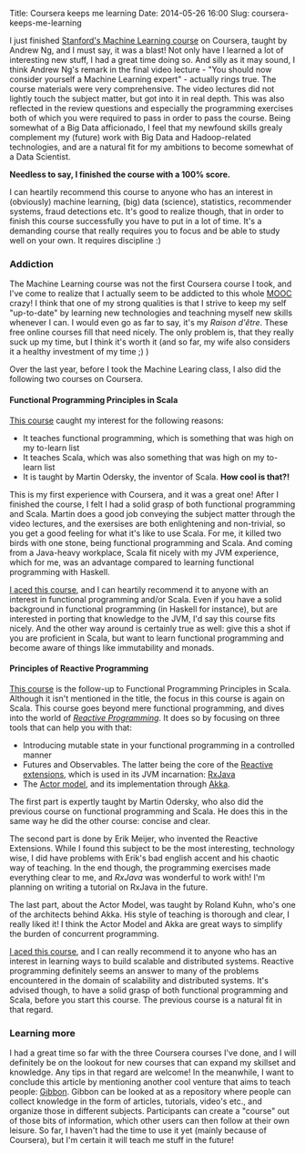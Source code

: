 Title: Coursera keeps me learning
Date: 2014-05-26 16:00
Slug: coursera-keeps-me-learning

I just finished [Stanford's Machine Learning course](https://www.coursera.org/course/ml) on Coursera, taught by Andrew Ng,
and I must say, it was a blast! Not only have I learned a lot of interesting new stuff, I had a great time doing so.
And silly as it may sound, I think Andrew Ng's remark in the final video lecture - "You should now consider yourself a
Machine Learning expert" - actually rings true. The course materials were very comprehensive. The video lectures did not
lightly touch the subject matter, but got into it in real depth. This was also reflected in the review questions and
especially the programming exercises both of which you were required to pass in order to pass the course. Being somewhat
of a Big Data afficionado, I feel that my newfound skills grealy complement my (future) work with Big Data and
Hadoop-related technologies, and are a natural fit for my ambitions to become somewhat of a Data Scientist.

**Needless to say, I finished the course with a 100% score.**

I can heartily recommend this course to anyone who has an interest in (obviously) machine learning, (big) data (science),
statistics, recommender systems, fraud detections etc. It's good to realize though, that in order to finish this course
successfully you have to put in a lot of time. It's a demanding course that really requires you to focus and be able to
study well on your own. It requires discipline :)


### Addiction

The Machine Learning course was not the first Coursera course I took, and I've come to realize that I actually seem to
be addicted to this whole [MOOC](http://en.wikipedia.org/wiki/Massive_open_online_course) crazy! I think that one of my
strong qualities is that I strive to keep my self "up-to-date" by learning new technologies and teachning myself new skills
whenever I can. I would even go as far to say, it's my _Raison d'être_. These free online courses fill that need nicely.
The only problem is, that they really suck up my time, but I think it's worth it (and so far, my wife also considers it
a healthy investment of my time ;) )

Over the last year, before I took the Machine Learing class, I also did the following two courses on Coursera.

#### Functional Programming Principles in Scala

[This course](https://www.coursera.org/course/progfun) caught my interest for the following reasons:

- It teaches functional programming, which is something that was high on my to-learn list
- It teaches Scala, which was also something that was high on my to-learn list
- It is taught by Martin Odersky, the inventor of Scala. **How cool is that?!**

This is my first experience with Coursera, and it was a great one! After I finished the course, I felt I had a solid grasp
of both functional programming and Scala. Martin does a good job conveying the subject matter through the video lectures,
and the exersises are both enlightening and non-trivial, so you get a good feeling for what it's like to use Scala.
For me, it killed two birds with one stone, being functional programming and Scala. And coming from a Java-heavy workplace,
Scala fit nicely with my JVM experience, which for me, was an advantage compared to learning functional programming with
Haskell.

[I aced this course]({filename}/files/coursera-progfun-2013.pdf), and I can heartily recommend it to anyone with an interest
in functional programming and/or Scala. Even if you have a solid background in functional programming (in Haskell for
instance), but are interested in porting that knowledge to the JVM, I'd say this course fits nicely. And the other way
around is certainly true as well: give this a shot if you are proficient in Scala, but want to learn functional programming
and become aware of things like immutability and monads.

#### Principles of Reactive Programming

[This course](https://www.coursera.org/course/reactive) is the follow-up to Functional Programming Principles in Scala.
Although it isn't mentioned in the title, the focus in this course is again on Scala. This course goes beyond mere functional
programming, and dives into the world of [_Reactive Programming_](http://www.reactivemanifesto.org/). It does so by focusing
on three tools that can help you with that:

- Introducing mutable state in your functional programming in a controlled manner
- Futures and Observables. The latter being the core of the [Reactive extensions](http://msdn.microsoft.com/en-us/data/gg577609.aspx),
which is used in its JVM incarnation: [RxJava](https://github.com/Netflix/RxJava)
- The [Actor model](http://en.wikipedia.org/wiki/Actor_model), and its implementation through [Akka](http://akka.io/).

The first part is expertly taught by Martin Odersky, who also did the previous course on functional programming and Scala.
He does this in the same way he did the other course: concise and clear.

The second part is done by Erik Meijer, who invented the Reactive Extensions. While I found this subject to be the most
interesting, technology wise, I did have problems with Erik's bad english accent and his chaotic way of teaching. In the
end though, the programming exercises made everything clear to me, and _RxJava_ was wonderful to work with! I'm planning
on writing a tutorial on RxJava in the future.

The last part, about the Actor Model, was taught by Roland Kuhn, who's one of the architects behind Akka. His style of
teaching is thorough and clear, I really liked it! I think the Actor Model and Akka are great ways to simplify the burden
of concurrent programming.

[I aced this course]({filename}/files/coursera-reactive-2014.pdf), and I can really recommend it to anyone who has an
interest in learning ways to build scalable and distributed systems. Reactive programming definitely seems an answer to
many of the problems encountered in the domain of scalability and distributed systems. It's advised though, to have a solid
grasp of both functional programming and Scala, before you start this course. The previous course is a natural fit in that
regard.

### Learning more

I had a great time so far with the three Coursera courses I've done, and I will definitely be on the lookout for new courses
that can expand my skillset and knowledge. Any tips in that regard are welcome! In the meanwhile, I want to conclude this
article by mentioning another cool venture that aims to teach people: [Gibbon](https://gibbon.co/). Gibbon can be looked at
as a repository where people can collect knowledge in the form of articles, tutorials, video's etc., and organize those
in different subjects. Participants can create a "course" out of those bits of information, which other users can then
follow at their own leisure. So far, I haven't had the time to use it yet (mainly because of Coursera), but I'm certain
it will teach me stuff in the future!
